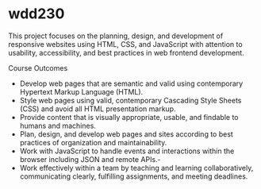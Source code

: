 # wdd230

This project focuses on the planning, design, and development of responsive websites using HTML, CSS, and JavaScript with attention to usability, accessibility, and best practices in web frontend development. 

Course Outcomes
- Develop web pages that are semantic and valid using contemporary Hypertext Markup Language (HTML).
- Style web pages using valid, contemporary Cascading Style Sheets (CSS) and avoid all HTML presentation markup.
- Provide content that is visually appropriate, usable, and findable to humans and machines.
- Plan, design, and develop web pages and sites according to best practices of organization and maintainability.
- Work with JavaScript to handle events and interactions within the browser including JSON and remote APIs.- 
- Work effectively within a team by teaching and learning collaboratively, communicating clearly, fulfilling assignments, and meeting deadlines.
